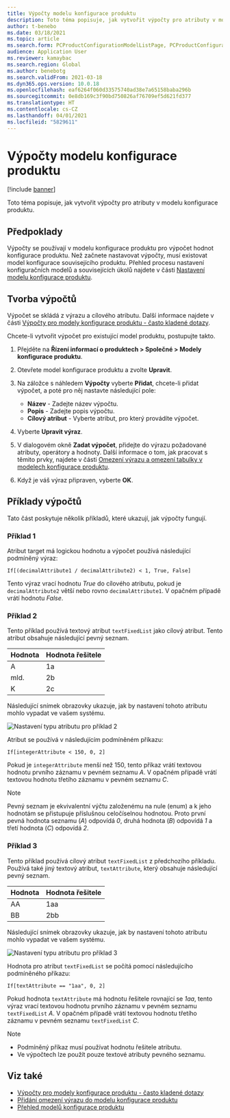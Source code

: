 ```yaml
---
title: Výpočty modelu konfigurace produktu
description: Toto téma popisuje, jak vytvořit výpočty pro atributy v modelu konfigurace produktu.
author: t-benebo
ms.date: 03/18/2021
ms.topic: article
ms.search.form: PCProductConfigurationModelListPage, PCProductConfigurationModelDetails
audience: Application User
ms.reviewer: kamaybac
ms.search.region: Global
ms.author: benebotg
ms.search.validFrom: 2021-03-18
ms.dyn365.ops.version: 10.0.18
ms.openlocfilehash: eaf6264f060d33575740ad38e7a65158baba296b
ms.sourcegitcommit: 0e8db169c3f90bd750826af76709ef5d621fd377
ms.translationtype: HT
ms.contentlocale: cs-CZ
ms.lasthandoff: 04/01/2021
ms.locfileid: "5829611"
---
```

# <a name="product-configuration-model-calculations"></a>Výpočty modelu konfigurace produktu

[!include [banner](../includes/banner.md)]

Toto téma popisuje, jak vytvořit výpočty pro atributy v modelu konfigurace produktu.

## <a name="prerequisites"></a>Předpoklady

Výpočty se používají v modelu konfigurace produktu pro výpočet hodnot konfigurace produktu. Než začnete nastavovat výpočty, musí existovat model konfigurace souvisejícího produktu. Přehled procesu nastavení konfiguračních modelů a souvisejících úkolů najdete v části [Nastavení modelu konfigurace produktu](set-up-maintain-product-configuration-model.md).

## <a name="create-a-calculation"></a>Tvorba výpočtů

Výpočet se skládá z výrazu a cílového atributu. Další informace najdete v části [Výpočty pro modely konfigurace produktu - často kladené dotazy](calculate-product-configuration-models.md).

Chcete-li vytvořit výpočet pro existující model produktu, postupujte takto.

1. Přejděte na **Řízení informací o produktech \> Společné \> Modely konfigurace produktu**.
1. Otevřete model konfigurace produktu a zvolte **Upravit**.
1. Na záložce s náhledem **Výpočty** vyberte **Přidat**, chcete-li přidat výpočet, a poté pro něj nastavte následující pole:

    - **Název** - Zadejte název výpočtu.
    - **Popis** - Zadejte popis výpočtu.
    - **Cílový atribut** - Vyberte atribut, pro který provádíte výpočet.

1. Vyberte **Upravit výraz**.
1. V dialogovém okně **Zadat výpočet**, přidejte do výrazu požadované atributy, operátory a hodnoty. Další informace o tom, jak pracovat s těmito prvky, najdete v části [Omezení výrazu a omezení tabulky v modelech konfigurace produktu](expression-constraints-table-constraints-product-configuration-models.md).
1. Když je váš výraz připraven, vyberte **OK**.

## <a name="calculation-examples"></a>Příklady výpočtů

Tato část poskytuje několik příkladů, které ukazují, jak výpočty fungují.

### <a name="example-1"></a>Příklad 1

Atribut target má logickou hodnotu a výpočet používá následující podmíněný výraz:

`If[(decimalAttribute1 / decimalAttribute2) < 1, True, False]`

Tento výraz vrací hodnotu *True* do cílového atributu, pokud je `decimalAttribute2` větší nebo rovno `decimalAttribute1`. V opačném případě vrátí hodnotu *False*.

### <a name="example-2"></a>Příklad 2

Tento příklad používá textový atribut `textFixedList` jako cílový atribut. Tento atribut obsahuje následující pevný seznam.

| Hodnota | Hodnota řešitele |
|---|---|
| A | 1a |
| mld. | 2b |
| K | 2c |

Následující snímek obrazovky ukazuje, jak by nastavení tohoto atributu mohlo vypadat ve vašem systému.

![Nastavení typu atributu pro příklad 2](media/model-calculations-example2.png "Nastavení typu atributu pro příklad 2")

Atribut se používá v následujícím podmíněném příkazu:

`If[integerAttribute < 150, 0, 2]`

Pokud je `integerAttribute` menší než 150, tento příkaz vrátí textovou hodnotu prvního záznamu v pevném seznamu *A*. V opačném případě vrátí textovou hodnotu třetího záznamu v pevném seznamu *C*.

> [!NOTE]
> Pevný seznam je ekvivalentní výčtu založenému na nule (enum) a k jeho hodnotám se přistupuje příslušnou celočíselnou hodnotou. Proto první pevná hodnota seznamu (*A*) odpovídá *0*, druhá hodnota (*B*) odpovídá *1* a třetí hodnota (*C*) odpovídá *2*.

### <a name="example-3"></a>Příklad 3

Tento příklad používá cílový atribut `textFixedList` z předchozího příkladu. Používá také jiný textový atribut, `textAttribute`, který obsahuje následující pevný seznam.

| Hodnota | Hodnota řešitele |
|---|---|
| AA | 1aa |
| BB | 2bb |

Následující snímek obrazovky ukazuje, jak by nastavení tohoto atributu mohlo vypadat ve vašem systému.

![Nastavení typu atributu pro příklad 3](media/model-calculations-example3.png "Nastavení typu atributu pro příklad 3")

Hodnota pro atribut `textFixedList` se počítá pomocí následujícího podmíněného příkazu:

`If[textAttribute == "1aa", 0, 2]`

Pokud hodnota `textAttribute` má hodnotu řešitele rovnající se *1aa*, tento výraz vrací textovou hodnotu prvního záznamu v pevném seznamu `textFixedList` *A*. V opačném případě vrátí textovou hodnotu třetího záznamu v pevném seznamu `textFixedList` *C*.

> [!NOTE]
> - Podmíněný příkaz musí používat hodnotu řešitele atributu.
> - Ve výpočtech lze použít pouze textové atributy pevného seznamu.

## <a name="see-also"></a>Viz také

- [Výpočty pro modely konfigurace produktu - často kladené dotazy](calculate-product-configuration-models.md)
- [Přidání omezení výrazu do modelu konfigurace produktu](tasks/add-expression-constraint-product-configuration-model.md)
- [Přehled modelů konfigurace produktu](product-configuration-models.md)
